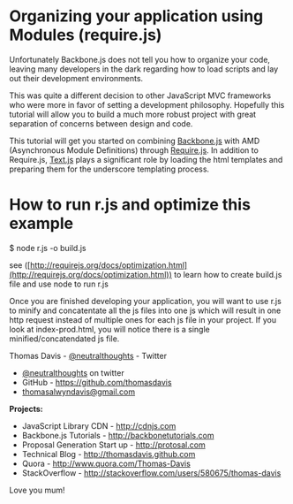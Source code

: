 # Organizing your application using Modules (require.js)

Unfortunately Backbone.js does not tell you how to organize your code, leaving many developers in the dark regarding how to load scripts and lay out their development environments.

This was quite a different decision to other JavaScript MVC frameworks who were more in favor of setting a development philosophy. Hopefully this tutorial will allow you to build a much more robust project with great separation of concerns between design and code.

This tutorial will get you started on combining <a href="http://backbonejs.org/" target="_blank">Backbone.js</a> with AMD (Asynchronous Module Definitions) through <a href="http://requirejs.org/" target="_blank">Require.js</a>. In addition to Require.js,  <a href="https://github.com/requirejs/text">Text.js</a> plays a significant role by loading the html templates and preparing them for the underscore templating process.   

# How to run r.js and optimize this example

$ node r.js -o build.js

see ([http://requirejs.org/docs/optimization.html](http://requirejs.org/docs/optimization.html)) to learn how to create build.js file and use node to run r.js

Once you are finished developing your application, you will want to use r.js to minify and concatentate all the js files into one js which will result in one http request instead of multiple ones for each js file in your project. If you look at index-prod.html, you will notice there is a single minified/concatendated  js file. 

Thomas Davis - [@neutralthoughts](http://twitter.com/neutralthoughts) - Twitter

*   [@neutralthoughts](http://twitter.com/neutralthoughts) on twitter
*   GitHub - https://github.com/thomasdavis
*   thomasalwyndavis@gmail.com

**Projects:**

*   JavaScript Library CDN - http://cdnjs.com
*   Backbone.js Tutorials - http://backbonetutorials.com
*   Proposal Generation Start up - http://protosal.com
*   Technical Blog - http://thomasdavis.github.com
*   Quora - http://www.quora.com/Thomas-Davis
*   StackOverflow - http://stackoverflow.com/users/580675/thomas-davis

Love you mum!
<img alt="Clicky" width="1" height="1" src="//in.getclicky.com/66606907ns.gif" />